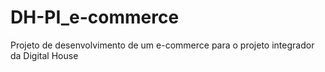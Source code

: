 # DH-PI_e-commerce
Projeto de desenvolvimento de um e-commerce para o projeto integrador da Digital House
